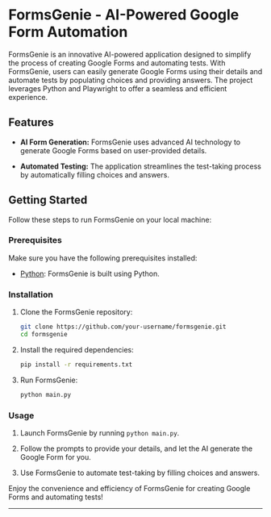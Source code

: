 # FormsGenie - AI-Powered Google Form Automation

FormsGenie is an innovative AI-powered application designed to simplify the process of creating Google Forms and automating tests. With FormsGenie, users can easily generate Google Forms using their details and automate tests by populating choices and providing answers. The project leverages Python and Playwright to offer a seamless and efficient experience.

## Features

- **AI Form Generation:** FormsGenie uses advanced AI technology to generate Google Forms based on user-provided details.

- **Automated Testing:** The application streamlines the test-taking process by automatically filling choices and answers.

## Getting Started

Follow these steps to run FormsGenie on your local machine:

### Prerequisites

Make sure you have the following prerequisites installed:

- [Python](https://www.python.org/): FormsGenie is built using Python.

### Installation

1. Clone the FormsGenie repository:

   ```bash
   git clone https://github.com/your-username/formsgenie.git
   cd formsgenie
   ```

2. Install the required dependencies:

   ```bash
   pip install -r requirements.txt
   ```

3. Run FormsGenie:

   ```bash
   python main.py
   ```

### Usage

1. Launch FormsGenie by running `python main.py`.

2. Follow the prompts to provide your details, and let the AI generate the Google Form for you.

3. Use FormsGenie to automate test-taking by filling choices and answers.

Enjoy the convenience and efficiency of FormsGenie for creating Google Forms and automating tests!

---
